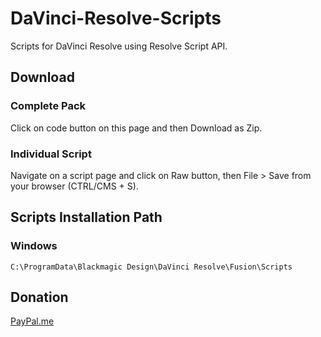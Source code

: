 # DaVinci-Resolve-Scripts

Scripts for DaVinci Resolve using Resolve Script API.

## Download

### Complete Pack

Click on code button on this page and then Download as Zip.

### Individual Script

Navigate on a script page and click on Raw button, then File > Save from your browser (CTRL/CMS + S).

## Scripts Installation Path

### Windows

```C:\ProgramData\Blackmagic Design\DaVinci Resolve\Fusion\Scripts```

## Donation

[PayPal.me](https://paypal.me/extremraym)
